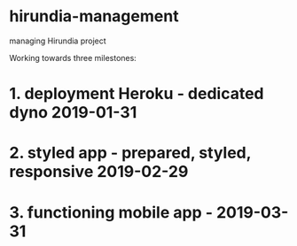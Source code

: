 # hirundia-management
managing Hirundia project

Working towards three milestones:

# 1. deployment Heroku - dedicated dyno 2019-01-31

# 2. styled app - prepared, styled, responsive 2019-02-29

# 3. functioning mobile app - 2019-03-31
